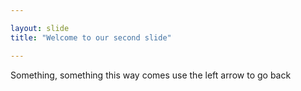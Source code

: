 ```yaml
---

layout: slide
title: "Welcome to our second slide"

---
```

Something, something this way comes
use the left arrow to go back
